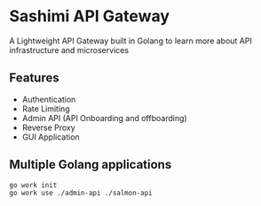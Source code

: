 # Sashimi API Gateway

<p>A Lightweight API Gateway built in Golang to learn more about API infrastructure and microservices</p>

## Features 
- Authentication
- Rate Limiting
- Admin API (API Onboarding and offboarding)
- Reverse Proxy
- GUI Application 

## Multiple Golang applications
```
go work init
go work use ./admin-api ./salmon-api
```
